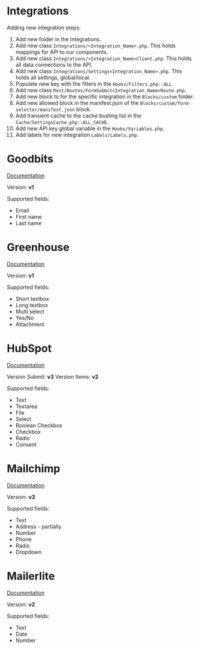 # Integrations

Adding new integration steps:
1. Add new folder in the Integrations.
2. Add new class `Integrations/<Integration_Name>.php`. This holds mappings for API to our components.
3. Add new class `Integrations/<Integration_Name>Client.php`. This holds all data connections to the API.
4. Add new class `Integrations/Settings<Integration_Name>.php`. This holds all settings, global/local.
5. Populate new key with the filters in the `Hooks/Filters.php::ALL`.
6. Add new class `Rest/Routes/FormSubmit<Integration_Name>Route.php`.
7. Add new block to for the specific integration in the `Blocks/custom` folder.
8. Add new allowed block in the manifest.json of the `Blocks/custom/form-selector/manifest.json` block.
9. Add transient cache to the cache busting list in the `Cache/SettingsCache.php::ALL_CACHE`.
10. Add new API key global variable in the `Hooks/Variables.php`.
11. Add labels for new integration `Labels/Labels.php`.

# Goodbits

[Documentation](https://gist.github.com/kalv/84c37780d277da5b7a3cdf5c28359c6b)

Version: **v1**

Supported fields:
* Email
* First name
* Last name

# Greenhouse

[Documentation](https://developers.greenhouse.io/job-board.html)

Version: **v1**

Supported fields:
* Short textbox
* Long textbox
* Multi select
* Yes/No
* Attachment

# HubSpot

[Documentation](https://legacydocs.hubspot.com/docs/methods/forms/submit_form)

Version Submit: **v3**
Version Items: **v2**

Supported fields:
* Text
* Textarea
* File
* Select
* Boolean Checkbox
* Checkbox
* Radio
* Consent

# Mailchimp

[Documentation](https://mailchimp.com/developer/marketing/api/)

Version: **v3**

Supported fields:
* Text
* Address - partially
* Number
* Phone
* Radio
* Dropdown

# Mailerlite

[Documentation](https://developers.mailerlite.com/docs)

Version: **v2**

Supported fields:
* Text
* Date
* Number

